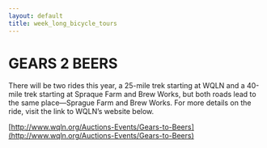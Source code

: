 ```yaml
---
layout: default
title: week_long_bicycle_tours
---
```


# GEARS 2 BEERS
There will be two rides this year, a 25-mile trek starting at WQLN and a 40-mile trek starting
at Spraque Farm and Brew Works, but both roads lead to the same place—Sprague Farm and Brew Works.
For more details on the ride, visit the link to WQLN’s website below.

[http://www.wqln.org/Auctions-Events/Gears-to-Beers](http://www.wqln.org/Auctions-Events/Gears-to-Beers)

